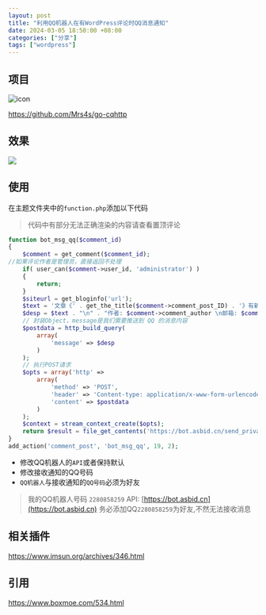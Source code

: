 ```yaml
---
layout: post
title: "利用QQ机器人在有WordPress评论时QQ消息通知"
date: 2024-03-05 18:50:00 +08:00
categories: ["分享"]
tags: ["wordpress"]
---
```


## 项目

![icon](https://imsun.oss-cn-shanghai.aliyuncs.com/2024/03/1710062614-cc35d4b8e796c869289176c383aa3da3.png) 

https://github.com/Mrs4s/go-cqhttp

## 效果

![](https://imsun.oss-cn-shanghai.aliyuncs.com/2024/03/1710061520-99e44cb313033ccf463cafbc1218ef06.png)

## 使用

在主题文件夹中的`function.php`添加以下代码

> 代码中有部分无法正确渲染的内容请查看置顶评论

```php
function bot_msg_qq($comment_id)
{
    $comment = get_comment($comment_id);
//如果评论作者是管理员，直接返回不处理
    if( user_can($comment->user_id, 'administrator') )
    {
        return;
    }
    $siteurl = get_bloginfo('url');
    $text = '文章《' . get_the_title($comment->comment_post_ID) . '》有新的评论！';
    $desp = $text . "\n" . "作者: $comment->comment_author \n邮箱: $comment->comment_author_email \n评论: $comment->comment_content \n点击查看：$siteurl/?p=$comment->comment_post_ID#comments";
    // 封装Object，message是我们需要推送到 QQ 的消息内容
    $postdata = http_build_query(
        array(
            'message' => $desp
        )
    );
    // 执行POST请求
    $opts = array('http' =>
        array(
            'method' => 'POST',
            'header' => 'Content-type: application/x-www-form-urlencoded',
            'content' => $postdata
        )
    );
    $context = stream_context_create($opts);  
    return $result = file_get_contents('https://bot.asbid.cn/send_private_msg?user_id=接收qq号', false, $context);
}
add_action('comment_post', 'bot_msg_qq', 19, 2);
```

* 修改QQ机器人的`API`或者保持默认
* 修改接收通知的QQ号码
* `QQ机器人`与接收通知的`QQ号码`必须为好友

> 我的QQ机器人号码 `2280858259` 
API: [https://bot.asbid.cn](https://bot.asbid.cn) 
务必添加QQ`2280858259`为好友,不然无法接收消息

## 相关插件
 https://www.imsun.org/archives/346.html

## 引用

https://www.boxmoe.com/534.html

